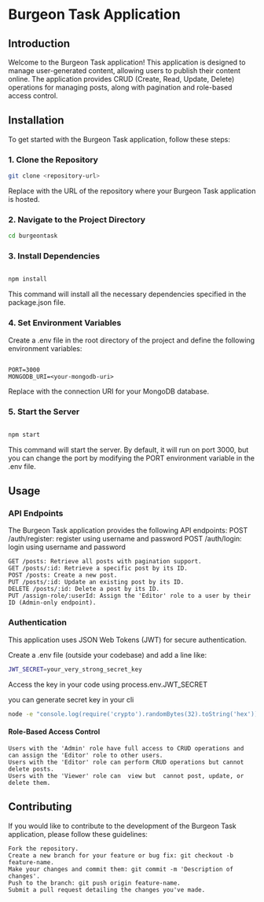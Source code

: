 # Burgeon Task Application

## Introduction

Welcome to the Burgeon Task application! This application is designed to manage user-generated content, allowing users to publish their content online. The application provides CRUD (Create, Read, Update, Delete) operations for managing posts, along with pagination and role-based access control.

## Installation

To get started with the Burgeon Task application, follow these steps:

### 1. Clone the Repository

```bash
git clone <repository-url>
```

Replace <repository-url> with the URL of the repository where your Burgeon Task application is hosted.

### 2. Navigate to the Project Directory

```bash
cd burgeontask
```

### 3. Install Dependencies

```bash

npm install
```

This command will install all the necessary dependencies specified in the package.json file.

### 4. Set Environment Variables

Create a .env file in the root directory of the project and define the following environment variables:

```plaintext

PORT=3000
MONGODB_URI=<your-mongodb-uri>
```

Replace <your-mongodb-uri> with the connection URI for your MongoDB database.

### 5. Start the Server

```bash

npm start
```

This command will start the server. By default, it will run on port 3000, but you can change the port by modifying the PORT environment variable in the .env file.

## Usage

### API Endpoints

The Burgeon Task application provides the following API endpoints:
POST /auth/register: register using username and password
POST /auth/login: login using username and password

    GET /posts: Retrieve all posts with pagination support.
    GET /posts/:id: Retrieve a specific post by its ID.
    POST /posts: Create a new post.
    PUT /posts/:id: Update an existing post by its ID.
    DELETE /posts/:id: Delete a post by its ID.
    PUT /assign-role/:userId: Assign the 'Editor' role to a user by their ID (Admin-only endpoint).

### Authentication

This application uses JSON Web Tokens (JWT) for secure authentication.

Create a .env file (outside your codebase) and add a line like:

```bash
JWT_SECRET=your_very_strong_secret_key
```

Access the key in your code using process.env.JWT_SECRET

you can generate secret key in your cli

```bash
node -e "console.log(require('crypto').randomBytes(32).toString('hex'));"
```

#### Role-Based Access Control

    Users with the 'Admin' role have full access to CRUD operations and can assign the 'Editor' role to other users.
    Users with the 'Editor' role can perform CRUD operations but cannot delete posts.
    Users with the 'Viewer' role can  view but  cannot post, update, or delete them.

## Contributing

If you would like to contribute to the development of the Burgeon Task application, please follow these guidelines:

    Fork the repository.
    Create a new branch for your feature or bug fix: git checkout -b feature-name.
    Make your changes and commit them: git commit -m 'Description of changes'.
    Push to the branch: git push origin feature-name.
    Submit a pull request detailing the changes you've made.
